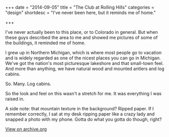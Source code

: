 +++
date = "2014-09-05"
title = "The Club at Rolling Hills"
categories = "design"
shortdesc = "I've never been here, but it reminds me of home."

+++

I've never actually been to this place, or to Colorado in general. But when these guys described the area to me and showed me pictures of some of the buildings, it reminded me of home.

I grew up in Northern Michigan, which is where most people go to vacation and is widely regarded as one of the nicest places you can go in Michigan. We've got the nation's most picturesque lakeshore and that small-town feel. And more than anything, we have natural wood and mounted antlers and log cabins.

So. Many. Log cabins.

So the look and feel on this wasn't a stretch for me. It was everything I was raised in.

A side note: that mountain texture in the background? Ripped paper. If I remember correctly, I sat at my desk ripping paper like a crazy lady and snapped a photo with my phone. Gotta do what you gotta do though, right?

<p class="center"><a href="https://web.archive.org/web/20140925121741/http://www.rhillscc.org/Club/Scripts/Home/home.asp" class="live-link">View on archive.org</a></p>